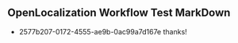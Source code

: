 ## OpenLocalization Workflow Test MarkDown
* 2577b207-0172-4555-ae9b-0ac99a7d167e thanks!

<!--HONumber=Sep16_HO1-->


